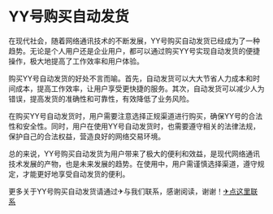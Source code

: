 # YY号购买自动发货

在现代社会，随着网络通讯技术的不断发展，YY号购买自动发货已经成为了一种趋势。无论是个人用户还是企业用户，都可以通过购买YY号实现自动发货的便捷操作，极大地提高了工作效率和用户体验。

购买YY号自动发货的好处不言而喻。首先，自动发货可以大大节省人力成本和时间成本，提高工作效率，让用户享受更快捷的服务。其次，自动发货可以减少人为错误，提高发货的准确性和可靠性，有效降低了业务风险。

在购买YY号自动发货时，用户需要注意选择正规渠道进行购买，确保YY号的合法性和安全性。同时，用户在使用YY号自动发货时，也需要遵守相关的法律法规，保护自己的合法权益，营造良好的网络交易环境。

总的来说，YY号购买自动发货为用户带来了极大的便利和效益，是现代网络通讯技术发展的产物，也是未来发展的趋势。在使用中，用户需谨慎选择渠道，遵守规定，才能更好地享受自动发货的便利。

更多关于YY号购买自动发货请通过✈与我们联系，感谢阅读，谢谢！[✈点这里联系](https://add.k02.cc)